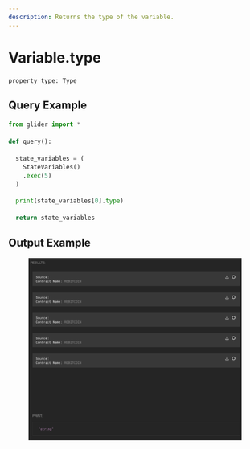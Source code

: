 ```yaml
---
description: Returns the type of the variable.
---
```


# Variable.type

`property type: Type`

## Query Example

```python
from glider import *

def query():

  state_variables = (
    StateVariables()
    .exec(5)
  )

  print(state_variables[0].type)

  return state_variables
```

## Output Example

<figure><img src="../../../.gitbook/assets/image (1) (1) (1) (1) (1) (1) (1) (1) (1) (1) (1) (1) (1) (1) (1) (1) (1) (1) (1) (1) (1) (1) (1) (1) (1) (1).png" alt=""><figcaption></figcaption></figure>

